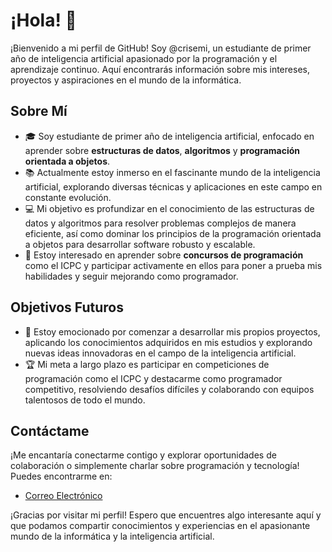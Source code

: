 # ¡Hola! 👋

¡Bienvenido a mi perfil de GitHub! Soy @crisemi, un estudiante de primer año de inteligencia artificial apasionado por la programación y el aprendizaje continuo. Aquí encontrarás información sobre mis intereses, proyectos y aspiraciones en el mundo de la informática.

## Sobre Mí

- 🎓 Soy estudiante de primer año de inteligencia artificial, enfocado en aprender sobre **estructuras de datos**, **algoritmos** y **programación orientada a objetos**.
- 📚 Actualmente estoy inmerso en el fascinante mundo de la inteligencia artificial, explorando diversas técnicas y aplicaciones en este campo en constante evolución.
- 💻 Mi objetivo es profundizar en el conocimiento de las estructuras de datos y algoritmos para resolver problemas complejos de manera eficiente, así como dominar los principios de la programación orientada a objetos para desarrollar software robusto y escalable.
- 🌱 Estoy interesado en aprender sobre **concursos de programación** como el ICPC y participar activamente en ellos para poner a prueba mis habilidades y seguir mejorando como programador.

<!---
## Proyectos Destacados

Aquí puedes encontrar una muestra de mis proyectos y contribuciones más destacados:

1. [Nombre del Proyecto 1](enlace): Breve descripción del proyecto y tecnologías utilizadas.
2. [Nombre del Proyecto 2](enlace): Breve descripción del proyecto y tecnologías utilizadas.
3. [Nombre del Proyecto 3](enlace): Breve descripción del proyecto y tecnologías utilizadas.
--->
## Objetivos Futuros

- 🚀 Estoy emocionado por comenzar a desarrollar mis propios proyectos, aplicando los conocimientos adquiridos en mis estudios y explorando nuevas ideas innovadoras en el campo de la inteligencia artificial.
- 🏆 Mi meta a largo plazo es participar en competiciones de programación como el ICPC y destacarme como programador competitivo, resolviendo desafíos difíciles y colaborando con equipos talentosos de todo el mundo.

## Contáctame

¡Me encantaría conectarme contigo y explorar oportunidades de colaboración o simplemente charlar sobre programación y tecnología! Puedes encontrarme en:

<!---
- [LinkedIn](enlace)
--->
- [Correo Electrónico](ceconv795@gmail.com)

¡Gracias por visitar mi perfil! Espero que encuentres algo interesante aquí y que podamos compartir conocimientos y experiencias en el apasionante mundo de la informática y la inteligencia artificial.



<!---
crisemi/crisemi is a ✨ special ✨ repository because its `README.md` (this file) appears on your GitHub profile.
You can click the Preview link to take a look at your changes.
--->

